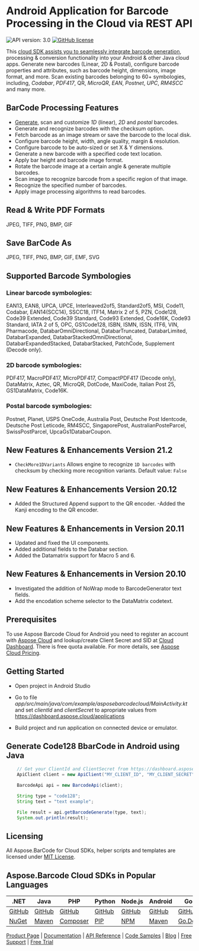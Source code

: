 # Android Application for Barcode Processing in the Cloud via REST API

![API version: 3.0](https://img.shields.io/badge/api-v3.0-lightgrey)
[![GitHub license](https://img.shields.io/github/license/aspose-barcode-cloud/aspose-barcode-cloud-android)](https://github.com/aspose-barcode-cloud/aspose-barcode-cloud-android)

This [cloud SDK assists you to seamlessly integrate barcode generation](https://products.aspose.cloud/barcode/), processing & conversion functionality into your Android & other Java cloud apps.
Generate new barcodes (Linear, 2D & Postal), configure barcode properties and attributes, such as barcode height, dimensions, image format, and more.
Scan existing barcodes belonging to 60+ symbologies, including, *Codabar*, *PDF417*, QR, *MicroQR*, *EAN*, *Postnet*, *UPC*, *RM4SCC* and many more.

## BarCode Processing Features

- [Generate](https://docs.aspose.cloud/barcode/generate-format-and-manipulate-a-barcode-using-cloud-storage/), scan and customize *1D* (linear), *2D* and *postal* barcodes.
- Generate and recognize barcodes with the checksum option.
- Fetch barcode as an image stream or save the barcode to the local disk.
- Configure barcode height, width, angle quality, margin & resolution.
- Configure barcode to be auto-sized or set X & Y dimensions.
- Generate a new barcode with a specified code text location.
- Apply bar height and barcode image format.
- Rotate the barcode image at a certain angle & generate multiple barcodes.
- Scan image to recognize barcode from a specific region of that image.
- Recognize the specified number of barcodes.
- Apply image processing algorithms to read barcodes.

## Read & Write PDF Formats

JPEG, TIFF, PNG, BMP, GIF

## Save BarCode As

JPEG, TIFF, PNG, BMP, GIF, EMF, SVG

## Supported Barcode Symbologies

### Linear barcode symbologies:

EAN13, EAN8, UPCA, UPCE, Interleaved2of5, Standard2of5, MSI, Code11, Codabar, EAN14(SCC14), SSCC18, ITF14, Matrix 2 of 5, PZN, Code128, Code39 Extended, Code39 Standard, Code93 Extended, Code16K, Code93 Standard, IATA 2 of 5, OPC, GS1Code128, ISBN, ISMN, ISSN, ITF6, VIN, Pharmacode, DatabarOmniDirectional, DatabarTruncated, DatabarLimited, DatabarExpanded, DatabarStackedOmniDirectional, DatabarExpandedStacked, DatabarStacked, PatchCode, Supplement (Decode only).

### 2D barcode symbologies:

PDF417, MacroPDF417, MicroPDF417, CompactPDF417 (Decode only), DataMatrix, Aztec, QR, MicroQR, DotCode, MaxiCode, Italian Post 25, GS1DataMatrix, Code16K.

### Postal barcode symbologies:

Postnet, Planet, USPS OneCode, Australia Post, Deutsche Post Identcode, Deutsche Post Leticode, RM4SCC, SingaporePost, AustralianPosteParcel, SwissPostParcel, UpcaGs1DatabarCoupon.

## New Features & Enhancements Version 21.2

- `CheckMore1DVariants` Allows engine to recognize `1D barcodes` with checksum by checking more recognition variants. Default value: `False`

## New Features & Enhancements Version 20.12

- Added the Structured Append support to the QR encoder.
-Added the Kanji encoding to the QR encoder.

## New Features & Enhancements in Version 20.11

- Updated and fixed the UI components.
- Added additional fields to the Databar section.
- Added the Datamatrix support for Macro 5 and 6.

## New Features & Enhancements in Version 20.10

- Investigated the addition of NoWrap mode to BarcodeGenerator text fields.
- Add the encodation scheme selector to the DataMatrix codetext.

## Prerequisites

To use Aspose Barcode Cloud for Android you need to register an account with [Aspose Cloud](https://www.aspose.cloud/) and lookup/create Client Secret and SID at [Cloud Dashboard](https://dashboard.aspose.cloud/applications). There is free quota available. For more details, see [Aspose Cloud Pricing](https://purchase.aspose.cloud/pricing).

## Getting Started

- Open project in Android Studio

- Go to file *app/src/main/java/com/example/asposebarcodecloud/MainActivity.kt* and set *clientId* and *clientSecret* to apropriate values from <https://dashboard.aspose.cloud/applications>

- Build project and run application on connected device or emulator.

## Generate Code128 BbarCode in Android using Java

```java
    // Get your ClientId and ClientSecret from https://dashboard.aspose.cloud (free registration required).
    ApiClient client = new ApiClient("MY_CLIENT_ID", "MY_CLIENT_SECRET");

    BarcodeApi api = new BarcodeApi(client);

    String type = "code128";
    String text = "text example";

    File result = api.getBarcodeGenerate(type, text);
    System.out.println(result);
```

## Licensing

All Aspose.BarCode for Cloud SDKs, helper scripts and templates are licensed under [MIT License](LICENSE).

## Aspose.Barcode Cloud SDKs in Popular Languages

| .NET | Java | PHP | Python| Node.js | Android | Go |
|------|------|-----|-------|---------|---------|----|
| [GitHub](https://github.com/aspose-barcode-cloud/aspose-barcode-cloud-dotnet) | [GitHub](https://github.com/aspose-barcode-cloud/aspose-barcode-cloud-java) | [GitHub](https://github.com/aspose-barcode-cloud/aspose-barcode-cloud-php) | [GitHub](https://github.com/aspose-barcode-cloud/aspose-barcode-cloud-python) | [GitHub](https://github.com/aspose-barcode-cloud/aspose-barcode-cloud-node) | [GitHub](https://github.com/aspose-barcode-cloud/aspose-barcode-cloud-android) |[GitHub](https://github.com/aspose-barcode-cloud/aspose-barcode-cloud-go)|
| [NuGet](https://www.nuget.org/packages/Aspose.barcode-Cloud/) | [Maven](https://repository.aspose.cloud/webapp/#/artifacts/browse/tree/General/repo/com/aspose/aspose-barcode-cloud) | [Composer](https://packagist.org/packages/aspose/barcode-cloud-php) | [PIP](https://pypi.org/project/aspose-barcode-cloud/) | [NPM](https://www.npmjs.com/package/aspose-barcode-cloud-node) | [Maven](https://repository.aspose.cloud/webapp/#/artifacts/browse/tree/General/repo/com/aspose/aspose-barcode-cloud) |[Go.Dev](https://pkg.go.dev/github.com/aspose-barcode-cloud/aspose-barcode-cloud-go/) |

[Product Page](https://products.aspose.cloud/barcode/) | [Documentation](https://docs.aspose.cloud/display/barcodecloud/Home) | [API Reference](https://apireference.aspose.cloud/barcode/) | [Code Samples](https://github.com/aspose-barcode-cloud/aspose-barcode-cloud-android) | [Blog](https://blog.aspose.cloud/category/barcode/) | [Free Support](https://forum.aspose.cloud/c/barcode) | [Free Trial](https://dashboard.aspose.cloud/#/apps)
